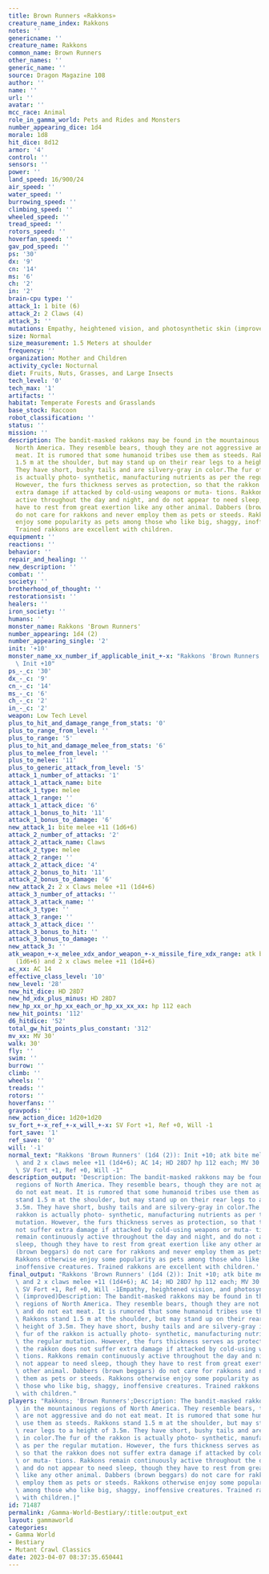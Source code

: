 ```yaml
---
title: Brown Runners «Rakkons»
creature_name_index: Rakkons
notes: ''
genericname: ''
creature_name: Rakkons
common_name: Brown Runners
other_names: ''
generic_name: ''
source: Dragon Magazine 108
author: ''
name: ''
url: ''
avatar: ''
mcc_race: Animal
role_in_gamma_world: Pets and Rides and Monsters
number_appearing_dice: 1d4
morale: 1d8
hit_dice: 8d12
armor: '4'
control: ''
sensors: ''
power: ''
land_speed: 16/900/24
air_speed: ''
water_speed: ''
burrowing_speed: ''
climbing_speed: ''
wheeled_speed: ''
tread_speed: ''
rotors_speed: ''
hoverfan_speed: ''
gav_pod_speed: ''
ps: '30'
dx: '9'
cn: '14'
ms: '6'
ch: '2'
in: '2'
brain-cpu type: ''
attack_1: 1 bite (6)
attack_2: 2 Claws (4)
attack_3: ''
mutations: Empathy, heightened vision, and photosynthetic skin (improved)
size: Normal
size_measurement: 1.5 Meters at shoulder
frequency: ''
organization: Mother and Children
activity_cycle: Nocturnal
diet: Fruits, Nuts, Grasses, and Large Insects
tech_level: '0'
tech_max: '1'
artifacts: ''
habitat: Temperate Forests and Grasslands
base_stock: Raccoon
robot_classification: ''
status: ''
mission: ''
description: The bandit-masked rakkons may be found in the mountainous regions of
  North America. They resemble bears, though they are not aggressive and do not eat
  meat. It is rumored that some humanoid tribes use them as steeds. Rakkons stand
  1.5 m at the shoulder, but may stand up on their rear legs to a height of 3.5m.
  They have short, bushy tails and are silvery-gray in color.The fur of the rakkon
  is actually photo- synthetic, manufacturing nutrients as per the regular mutation.
  However, the furs thickness serves as protection, so that the rakkon does not suffer
  extra damage if attacked by cold-using weapons or muta- tions. Rakkons remain continuously
  active throughout the day and night, and do not appear to need sleep, though they
  have to rest from great exertion like any other animal. Dabbers (brown beggars)
  do not care for rakkons and never employ them as pets or steeds. Rakkons otherwise
  enjoy some popularity as pets among those who like big, shaggy, inoffensive creatures.
  Trained rakkons are excellent with children.
equipment: ''
reactions: ''
behavior: ''
repair_and_healing: ''
new_description: ''
combat: ''
society: ''
brotherhood_of_thought: ''
restorationsist: ''
healers: ''
iron_society: ''
humans: ''
monster_name: Rakkons 'Brown Runners'
number_appearing: 1d4 (2)
number_appearing_single: '2'
init: '+10'
monster_name_xx_number_if_applicable_init_+-x: "Rakkons 'Brown Runners' (1d4 (2)):\
  \ Init +10"
ps_-_c: '30'
dx_-_c: '9'
cn_-_c: '14'
ms_-_c: '6'
ch_-_c: '2'
in_-_c: '2'
weapon: Low Tech Level
plus_to_hit_and_damage_range_from_stats: '0'
plus_to_range_from_level: ''
plus_to_range: '5'
plus_to_hit_and_damage_melee_from_stats: '6'
plus_to_melee_from_level: ''
plus_to_melee: '11'
plus_to_generic_attack_from_level: '5'
attack_1_number_of_attacks: '1'
attack_1_attack_name: bite
attack_1_type: melee
attack_1_range: ''
attack_1_attack_dice: '6'
attack_1_bonus_to_hit: '11'
attack_1_bonus_to_damage: '6'
new_attack_1: bite melee +11 (1d6+6)
attack_2_number_of_attacks: '2'
attack_2_attack_name: Claws
attack_2_type: melee
attack_2_range: ''
attack_2_attack_dice: '4'
attack_2_bonus_to_hit: '11'
attack_2_bonus_to_damage: '6'
new_attack_2: 2 x Claws melee +11 (1d4+6)
attack_3_number_of_attacks: ''
attack_3_attack_name: ''
attack_3_type: ''
attack_3_range: ''
attack_3_attack_dice: ''
attack_3_bonus_to_hit: ''
attack_3_bonus_to_damage: ''
new_attack_3: ''
atk_weapon_+-x_melee_xdx_andor_weapon_+-x_missile_fire_xdx_range: atk bite melee +11
  (1d6+6) and 2 x claws melee +11 (1d4+6)
ac_xx: AC 14
effective_class_level: '10'
new_level: '28'
new_hit_dice: HD 28D7
new_hd_xdx_plus_minus: HD 28D7
new_hp_xx_or_hp_xx_each_or_hp_xx_xx_xx: hp 112 each
new_hit_points: '112'
d6_hitdice: '52'
total_gw_hit_points_plus_constant: '312'
mv_xx: MV 30'
walk: 30'
fly: ''
swim: ''
burrow: ''
climb: ''
wheels: ''
treads: ''
rotors: ''
hoverfans: ''
gravpods: ''
new_action_dice: 1d20+1d20
sv_fort_+-x_ref_+-x_will_+-x: SV Fort +1, Ref +0, Will -1
fort_save: '1'
ref_save: '0'
will: '-1'
normal_text: "Rakkons 'Brown Runners' (1d4 (2)): Init +10; atk bite melee +11 (1d6+6)\
  \ and 2 x claws melee +11 (1d4+6); AC 14; HD 28D7 hp 112 each; MV 30' ; 1d20+1d20;\
  \ SV Fort +1, Ref +0, Will -1"
description_output: 'Description: The bandit-masked rakkons may be found in the mountainous
  regions of North America. They resemble bears, though they are not aggressive and
  do not eat meat. It is rumored that some humanoid tribes use them as steeds. Rakkons
  stand 1.5 m at the shoulder, but may stand up on their rear legs to a height of
  3.5m. They have short, bushy tails and are silvery-gray in color.The fur of the
  rakkon is actually photo- synthetic, manufacturing nutrients as per the regular
  mutation. However, the furs thickness serves as protection, so that the rakkon does
  not suffer extra damage if attacked by cold-using weapons or muta- tions. Rakkons
  remain continuously active throughout the day and night, and do not appear to need
  sleep, though they have to rest from great exertion like any other animal. Dabbers
  (brown beggars) do not care for rakkons and never employ them as pets or steeds.
  Rakkons otherwise enjoy some popularity as pets among those who like big, shaggy,
  inoffensive creatures. Trained rakkons are excellent with children.'
final_output: "Rakkons 'Brown Runners' (1d4 (2)): Init +10; atk bite melee +11 (1d6+6)\
  \ and 2 x claws melee +11 (1d4+6); AC 14; HD 28D7 hp 112 each; MV 30' ; 1d20+1d20;\
  \ SV Fort +1, Ref +0, Will -1Empathy, heightened vision, and photosynthetic skin\
  \ (improved)Description: The bandit-masked rakkons may be found in the mountainous\
  \ regions of North America. They resemble bears, though they are not aggressive\
  \ and do not eat meat. It is rumored that some humanoid tribes use them as steeds.\
  \ Rakkons stand 1.5 m at the shoulder, but may stand up on their rear legs to a\
  \ height of 3.5m. They have short, bushy tails and are silvery-gray in color.The\
  \ fur of the rakkon is actually photo- synthetic, manufacturing nutrients as per\
  \ the regular mutation. However, the furs thickness serves as protection, so that\
  \ the rakkon does not suffer extra damage if attacked by cold-using weapons or muta-\
  \ tions. Rakkons remain continuously active throughout the day and night, and do\
  \ not appear to need sleep, though they have to rest from great exertion like any\
  \ other animal. Dabbers (brown beggars) do not care for rakkons and never employ\
  \ them as pets or steeds. Rakkons otherwise enjoy some popularity as pets among\
  \ those who like big, shaggy, inoffensive creatures. Trained rakkons are excellent\
  \ with children."
players: "Rakkons; 'Brown Runners';Description: The bandit-masked rakkons may be found\
  \ in the mountainous regions of North America. They resemble bears, though they\
  \ are not aggressive and do not eat meat. It is rumored that some humanoid tribes\
  \ use them as steeds. Rakkons stand 1.5 m at the shoulder, but may stand up on their\
  \ rear legs to a height of 3.5m. They have short, bushy tails and are silvery-gray\
  \ in color.The fur of the rakkon is actually photo- synthetic, manufacturing nutrients\
  \ as per the regular mutation. However, the furs thickness serves as protection,\
  \ so that the rakkon does not suffer extra damage if attacked by cold-using weapons\
  \ or muta- tions. Rakkons remain continuously active throughout the day and night,\
  \ and do not appear to need sleep, though they have to rest from great exertion\
  \ like any other animal. Dabbers (brown beggars) do not care for rakkons and never\
  \ employ them as pets or steeds. Rakkons otherwise enjoy some popularity as pets\
  \ among those who like big, shaggy, inoffensive creatures. Trained rakkons are excellent\
  \ with children.|"
id: 71487
permalink: /Gamma-World-Bestiary/:title:output_ext
layout: gammaworld
categories:
- Gamma World
- Bestiary
- Mutant Crawl Classics
date: 2023-04-07 08:37:35.650441
---
```


